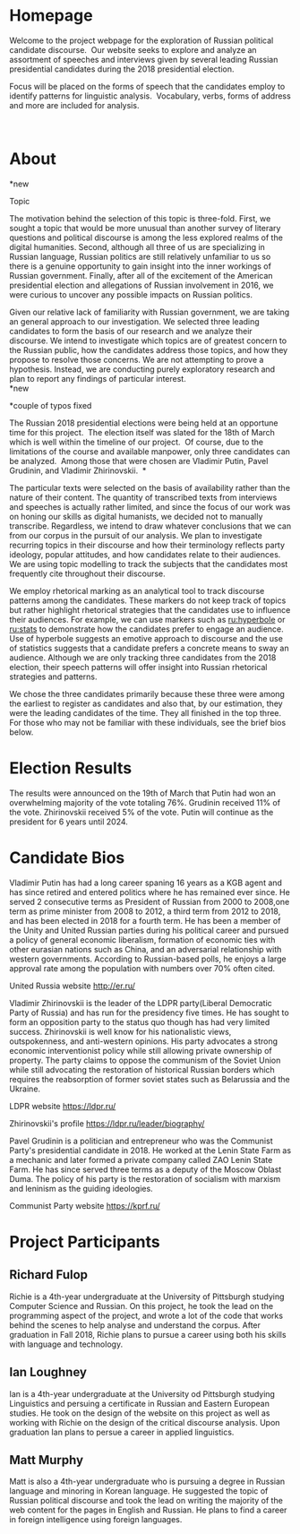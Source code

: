 

# Homepage

Welcome to the project webpage for the exploration of
Russian political candidate discourse. 
Our website seeks to explore and analyze an assortment of speeches and
interviews given by several leading Russian presidential candidates during the
2018 presidential election.  

Focus will be placed on the forms of speech that the
candidates employ to identify patterns for linguistic analysis.  Vocabulary, verbs, forms of address and more
are included for analysis.  

 

# About
*new

Topic 

The motivation behind the selection of this topic is three-fold.  First, we sought a topic that would be more unusual than another survey of literary questions and political discourse is among the less explored realms of the digital humanities.  Second, although all three of us are specializing in Russian language, Russian politics are still relatively unfamiliar to us so there is a genuine opportunity to gain insight into the inner workings of Russian government.  Finally, after all of the excitement of the American presidential election and allegations of Russian involvement in 2016, we were curious to uncover any possible impacts on Russian politics.  

Given our relative lack of familiarity with Russian government, we are taking an general approach to our investigation.  We selected three leading candidates to form the basis of our research and we analyze their discourse.  We intend to investigate which topics are of greatest concern to the Russian public, how the candidates address those topics, and how they propose to resolve those concerns.  We are not attempting to prove a hypothesis.  Instead, we are conducting purely exploratory research and plan to report any findings of particular interest.  
*new

*couple of typos fixed

The Russian 2018 presidential elections were being held at
an opportune time for this project.  The election
itself was slated for the 18th of March which is well within the
timeline of our project.  Of course, due
to the limitations of the course and available manpower, only three candidates
can be analyzed.  Among those that were
chosen are Vladimir Putin, Pavel Grudinin, and Vladimir Zhirinovskii.  
*

The particular texts were selected on the basis of availability rather than the nature of their content.  The quantity of transcribed texts from interviews and speeches is actually rather limited, and since the focus of our work was on honing our skills as digital humanists, we decided not to manually transcribe. Regardless, we intend to draw whatever conclusions that we can from our corpus in the pursuit of our analysis.  We plan to investigate recurring topics in their discourse and how their terminology reflects party ideology, popular attitudes, and how candidates relate to their audiences.   We are using topic modelling to track the subjects that the candidates most frequently cite throughout their discourse.

We employ rhetorical marking as an analytical tool to track discourse patterns among the candidates.  These markers do not keep track of topics but rather highlight rhetorical strategies that the candidates use to influence their audiences.  For example, we can use markers such as <ru:hyperbole> or <ru:stats> to demonstrate how the candidates prefer to engage an audience.  Use of hyperbole suggests an emotive approach to discourse and the use of statistics suggests that a candidate prefers a concrete means to sway an audience.  Although we are only tracking three candidates from the 2018 election, their speech patterns will offer insight into Russian rhetorical strategies and patterns.  

We chose the three candidates primarily because these three were among the earliest to register as candidates and
also that, by our estimation, they were the leading candidates of the time. They all finished in the top three. For those who may not be familiar with these individuals, see the brief bios below.  

# Election Results

The results were announced on the 19th of March that Putin had won an overwhelming majority of the vote totaling 76%.  Grudinin received 11% of the vote.  Zhirinovskii received 5% of the vote.  Putin will continue as the president for 6 years until 2024.

# Candidate Bios

Vladimir Putin has had a long career spaning 16 years as a KGB agent and has since retired and entered politics where he has remained ever since.  He served 2 consecutive terms as President of Russian from 2000 to 2008,one term as prime minister from 2008 to 2012, a third term from 2012 to 2018, and has been elected in 2018 for a fourth term.  He has been a member of the Unity and United Russian parties during his political career and pursued a policy of general economic liberalism, formation of economic ties with other eurasian nations such as China, and an adversarial relationship with western governments.  According to Russian-based polls, he enjoys a large approval rate among the population with numbers over 70% often cited.

United Russia website
http://er.ru/

Vladimir Zhirinovskii is the leader of the LDPR party(Liberal Democratic Party of Russia) and has run for the presidency five times. He has sought to form an opposition party to the status quo though has had very limited success.  Zhirinovskii is well know for his nationalistic views, outspokenness, and anti-western opinions.  His party advocates a strong economic interventionist policy while still allowing private ownership of property.  The party claims to oppose the communism of the Soviet Union while still advocating the restoration of historical Russian borders which requires the reabsorption of former soviet states such as Belarussia and the Ukraine.  

LDPR website
https://ldpr.ru/

Zhirinovskii's profile
https://ldpr.ru/leader/biography/

Pavel Grudinin is a politician and entrepreneur who was the Communist Party's presidential candidate in 2018.  He worked at the Lenin State Farm as a mechanic and later formed a private company called ZAO Lenin State Farm.  He has since served three terms as a deputy of the Moscow Oblast Duma.  The policy of his party is the restoration of socialism with marxism and leninism as the guiding ideologies.  

Communist Party website
https://kprf.ru/

# Project Participants

## Richard Fulop
Richie is a 4th-year undergraduate at the University of Pittsburgh studying Computer Science and Russian. On this project, he took the lead on the programming aspect of the project, and wrote a lot of the code that works behind the scenes to help analyse and understand the corpus. After graduation in Fall 2018, Richie plans to pursue a career using both his skills with language and technology.
## Ian Loughney
Ian is a 4th-year undergraduate at the University od Pittsburgh studying Linguistics and persuing a certificate in Russian and Eastern European studies. He took on the design of the website on this project as well as working with Richie on the design of the critical discourse analysis. Upon graduation Ian plans to persue a career in applied linguistics.
## Matt Murphy
Matt is also a 4th-year undergraduate who is pursuing a degree in Russian language and minoring in Korean language.  He suggested the topic of Russian political discourse and took the lead on writing the majority of the web content for the pages in English and Russian.  He plans to find a career in foreign intelligence using foreign languages.  




